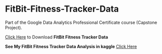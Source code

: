 # FitBit-Fitness-Tracker-Data
Part of the Google Data Analytics Professional Certificate course (Capstone Project).

[Click Here](https://www.kaggle.com/arashnic/fitbit) to Download **FitBit Fitness Tracker Data**

**See My FitBit Fitness Tracker Data Analysis in kaggle** [Click Here](https://www.kaggle.com/yeasinopu/fitbit-fitness-tracker-data)
